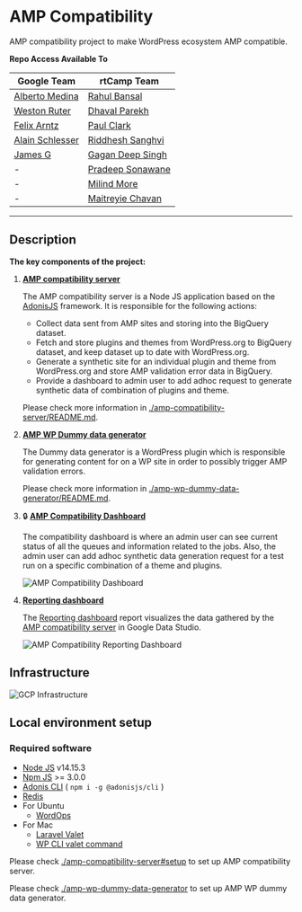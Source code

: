 # AMP Compatibility

AMP compatibility project to make WordPress ecosystem AMP compatible.

**Repo Access Available To**

| Google Team       | rtCamp Team        |
|-------------------|--------------------|
| [Alberto Medina]  | [Rahul Bansal]     |
| [Weston Ruter]    | [Dhaval Parekh]    |
| [Felix Arntz]     | [Paul Clark]       |
| [Alain Schlesser] | [Riddhesh Sanghvi] |
| [James G]         | [Gagan Deep Singh] |
| -                 | [Pradeep Sonawane] |
| -                 | [Milind More]      |
| -                 | [Maitreyie Chavan] |

---

## Description

**The key components of the project:**

1.  **[AMP compatibility server]** 

    The AMP compatibility server is a Node JS application based on the [AdonisJS] framework. It is responsible for the following actions:

    - Collect data sent from AMP sites and storing into the BigQuery dataset.
    - Fetch and store plugins and themes from WordPress.org to BigQuery dataset, and keep dataset up to date with WordPress.org.
    - Generate a synthetic site for an individual plugin and theme from WordPress.org and store AMP validation error data in BigQuery.
    - Provide a dashboard to admin user to add adhoc request to generate synthetic data of combination of plugins and theme.

    Please check more information in [./amp-compatibility-server/README.md](./amp-compatibility-server/README.md).


2.  **[AMP WP Dummy data generator]** 

    The Dummy data generator is a WordPress plugin which is responsible for generating content for on a WP site in order to possibly trigger AMP validation errors.

    Please check more information in [./amp-wp-dummy-data-generator/README.md](./amp-wp-dummy-data-generator/README.md).

3.  🔒 **[AMP Compatibility Dashboard]**

    The compatibility dashboard is where an admin user can see current status of all the queues and information related to the jobs. Also, the admin user can add adhoc synthetic data generation request for a test run on a specific combination of a theme and plugins.

    ![AMP Compatibility Dashboard](https://user-images.githubusercontent.com/8168027/108818408-5807e000-75df-11eb-885a-be1bbd5a7b8d.png)


4.  **[Reporting dashboard]**

    The [Reporting dashboard] report visualizes the data gathered by the [AMP compatibility server] in Google Data Studio.

    ![AMP Compatibility Reporting Dashboard](https://user-images.githubusercontent.com/8168027/108817704-4ffb7080-75de-11eb-8ab2-07b01071970a.png)


## Infrastructure

![GCP Infrastructure](https://user-images.githubusercontent.com/8168027/108815329-47a13680-75da-11eb-8e29-8e4432413e1f.jpg)


## Local environment setup

### Required software
- [Node JS](https://nodejs.org/) v14.15.3
- [Npm JS](https://www.npmjs.com/) >= 3.0.0
- [Adonis CLI](https://adonisjs.com/docs/4.1/about) ( `npm i -g @adonisjs/cli` )
- [Redis](https://redis.io/)
- For Ubuntu
    - [WordOps](https://wordops.net/)
- For Mac
    - [Laravel Valet](https://laravel.com/docs/8.x/valet)
    - [WP CLI valet command](https://github.com/aaemnnosttv/wp-cli-valet-command#installing) 

Please check [./amp-compatibility-server#setup](./amp-compatibility-server#setup) to set up AMP compatibility server.

Please check [./amp-wp-dummy-data-generator](./amp-wp-dummy-data-generator) to set up AMP WP dummy data generator.

[AMP compatibility server]: ./amp-compatibility-server/README.md
[AMP WP Dummy data generator]: ./amp-wp-dummy-data-generator/README.md
[Google]: https://profiles.wordpress.org/google
[rtCamp]: https://github.com/rtCamp/
[Alberto Medina]: https://github.com/amedina
[Rahul Bansal]: https://github.com/rahul286
[Weston Ruter]: https://github.com/westonruter
[Felix Arntz]: https://github.com/felixarntz
[Alain Schlesser]: https://github.com/schlessera
[James G]: https://github.com/jamesozzie
[Paul Clark]: https://github.com/pdclark
[Riddhesh Sanghvi]: https://github.com/mrrobot47
[Gagan Deep Singh]: https://github.com/gagan0123
[Dhaval Parekh]: https://github.com/dhaval-parekh
[Maitreyie Chavan]: https://github.com/maitreyie-chavan
[Milind More]: https://github.com/milindmore22
[Pradeep Sonawane]: https://github.com/pradeep910
[AdonisJS]: https://adonisjs.com/docs/4.1/about
[Reporting dashboard]: https://datastudio.google.com/reporting/33e24fa4-a3e3-49ff-b2e1-8ba235a7424f/page/eCjyB
[AMP Compatibility Dashboard]: https://rich-torus-221321.ue.r.appspot.com/
